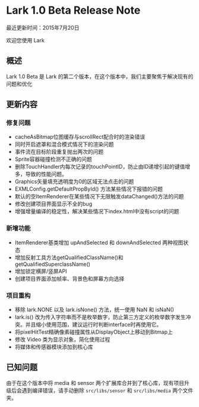 Lark 1.0 Beta Release Note
===============================


最近更新时间：2015年7月20日

欢迎您使用 Lark


## 概述

Lark 1.0 Beta 是 Lark 的第二个版本，在这个版本中，我们主要聚焦于解决现有的问题和优化

## 更新内容

### 修复问题

* cacheAsBitmap位图缓存与scrollRect配合时的渲染错误
* 同时开启遮罩和混合模式情况下的渲染问题
* 事件流在目标阶段重复抛出两次的问题
* Sprite容器碰撞检测不正确的问题
* 删除TouchHandler内每次记录的touchPointID，防止由ID递增引起的键值增多，导致的性能问题。
* Graphics矢量填充透明度为0的区域无法点击的问题
* EXMLConfig.getDefaultPropById() 方法某些情况下报错的问题
* 默认的空ItemRenderer在某些情况下无限触发dataChanged()方法的问题
* 修改创建项目界面显示不全的bug
* 增强增量编译的稳定性，解决某些情况下index.html中没有script的问题


### 新增功能

* ItemRenderer基类增加 upAndSelected 和 downAndSelected 两种视图状态
* 增加反射工具方法getQualifiedClassName()和getQualifiedSuperclassName()
* 增加锁定横屏/竖屏API
* 创建项目界面添加帧率、背景色和屏幕方向选择

### 项目重构

* 移除 lark.NONE 以及 lark.isNone() 方法，统一使用 NaN 和 isNaN()
* lark.is() 改为传入字符串而不是枚举数字，防止第三方定义的枚举数字发生冲突。并且缩小使用范围，建议运行时判断interface时再使用它。
* 将pixelHitTest精确像素碰撞属性从DisplayObject上移动到Bitmap上
* 修改 Video 类为显示对象，简化使用过程
* 将媒体和传感器模块添加到核心库

## 已知问题

由于在这个版本中将 media 和 sensor 两个扩展库合并到了核心库，现有项目升级后会遇到编译错误，请手动删除 `src/libs/sensor` 和 `src/libs/media` 两个文件夹。
